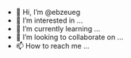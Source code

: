 - 👋 Hi, I’m @ebzeueg
- 👀 I’m interested in ...
- 🌱 I’m currently learning ...
- 💞️ I’m looking to collaborate on ...
- 📫 How to reach me ...

<!---
ebzeueg/ebzeueg is a ✨ special ✨ repository because its `README.md` (this file) appears on your GitHub profile.
You can click the Preview link to take a look at your changes.
--->

